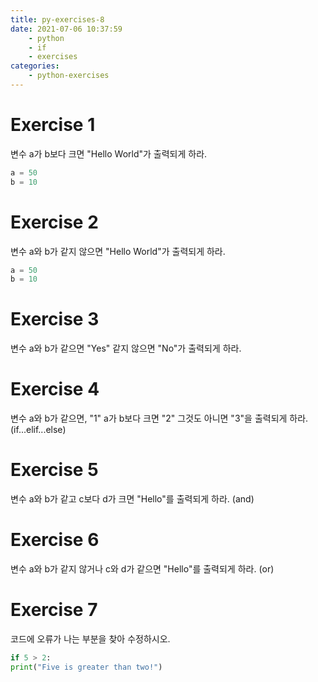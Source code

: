 ```yaml
---
title: py-exercises-8
date: 2021-07-06 10:37:59
    - python 
    - if
    - exercises
categories: 
    - python-exercises
---
```


# Exercise 1
변수 a가 b보다 크면 "Hello World"가 출력되게 하라.
``` python
a = 50
b = 10
```

# Exercise 2
변수 a와 b가 같지 않으면 "Hello World"가 출력되게 하라.
``` python
a = 50
b = 10
```

# Exercise 3
변수 a와 b가 같으면 "Yes" 같지 않으면 "No"가 출력되게 하라.

# Exercise 4
변수 a와 b가 같으면, "1" a가 b보다 크면 "2" 그것도 아니면 "3"을 출력되게 하라. (if...elif...else)

# Exercise 5
변수 a와 b가 같고 c보다 d가 크면 "Hello"를 출력되게 하라. (and)

# Exercise 6
변수 a와 b가 같지 않거나 c와 d가 같으면 "Hello"를 출력되게 하라. (or)

# Exercise 7
코드에 오류가 나는 부분을 찾아 수정하시오.
``` python
if 5 > 2:
print("Five is greater than two!")
```